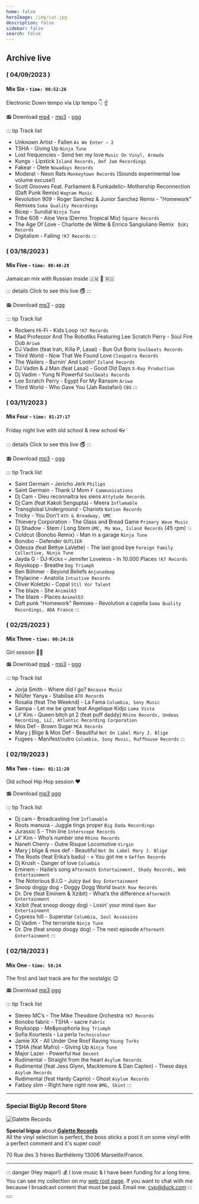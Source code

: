 ```yaml
---
home: false
heroImage: /img/cat.jpg
description: false
sidebar: false
search: false
---
```


<MyLive />

## Archive live

### ( 04/09/2023 )
#### Mix Six - `time: 00:52:26`

Electronic Down tempo via Up tempo 👇 ☝️

<my-audio url="https://live.rouquin.me/archives/MixSix.ogg" playerid="audio-player"></my-audio>

📻 Download [mp4](https://live.rouquin.me/archives/MixSix.mp4) - [mp3](https://live.rouquin.me/archives/MixSix.mp3) - [ogg](https://live.rouquin.me/archives/MixSix.ogg)

::: tip Track list

- Unknown Artist - Fallen `As We Enter – 2`
- TSHA - Giving Up `Ninja Tune`
- Lost frequencies - Send her my love `Music On Vinyl, Armada`
- Kungs - Lipstick `Island Records, Def Jam Recordings`
- Fakear - Olele `Nowadays Records`
- Moderat - Neon Rats `Monkeytown Records` (Sounds experimental low volume excuse!)
- Scott Grooves Feat. Parliament & Funkadelic–	Mothership Reconnection (Daft Punk Remix) `Wagram Music`
- Revolution 909 - Roger Sanchez & Junior Sanchez Remix - "Homework" Remixes `Soma Quality Recordings `
- Bicep - Sundial `Ninja Tune`
- Tribe 606 - Aloe Vera (Dermo Tropical Mix) `Square Records`
- The Age Of Love - Charlotte de Witte & Enrico Sangiuliano Remix `	DiKi Records`
- Digitalism - Falling `!K7 Records`
:::

### ( 03/18/2023 )
#### Mix Five - `time: 00:40:28`

Jamaican mix with Russian inside 🇯🇲 🌿 🇷🇺

<my-audio url="https://live.rouquin.me/archives/MixFive.ogg" playerid="audio-player"></my-audio>

::: details Click to see this live 🚭
<my-live-archives url="https://live.rouquin.me/archives/MixFive.mp4" urltrack="./vtt/MixFive.vtt" datenamemix="03/18/2023 :: Mix Five"></my-live-archives>
:::

📻 Download [mp3](https://live.rouquin.me/archives/MixFive.mp3) - [ogg](https://live.rouquin.me/archives/MixFive.ogg)

::: tip Track list

- Rockers Hi-Fi - Kids Loop `!K7 Records`
- Mad Professor And The Robotiks Featuring Lee Scratch Perry - Soul Fire Dub `Ariwa`
- DJ Vadim (feat Irah, Killa P, Lasai) - Bun Out Boris `Soulbeats Records`
- Third World - Now That We Found Love `Cleopatra Records`
- The Wailers - Burnin' And Lootin' `Island Records`
- DJ Vadim & J Man (feat Lasai) - Good Old Days `X-Ray Production`
- Dj Vadim - Yung N Powerful `Soulbeats Records`
- Lee Scratch Perry - Egypt For My Ransom `Ariwa`
- Third World - Who Gave You (Jah Rastafari) `CBS`
:::

### ( 03/11/2023 )
####  Mix Four - `time: 01:27:17`

Friday night live with old school & new school 👓

<my-audio url="https://live.rouquin.me/archives/MixFour.ogg" playerid="audio-player"></my-audio>

::: details Click to see this live 🚭
<my-live-archives url="https://live.rouquin.me/archives/MixFour.mp4" urltrack="./vtt/MixFour.vtt" datenamemix="03/11/2023 :: Mix Four"></my-live-archives>
:::

📻 Download [mp3](https://live.rouquin.me/archives/MixFour.mp3) - [ogg](https://live.rouquin.me/archives/MixFour.ogg)

::: tip Track list

- Saint Germain - Jericho Jerk `Philips`
- Saint Germain - Thank U Mom `F Communications`
- Dj Cam - Dieu reconnaîtra les siens `Attytude Records`
- Dj Cam (feat Kakoli Sengupta) - Meera `Inflamable`
- Transglobal Underground - Chariots `Nation Records`
- Tricky - You Don't `4th & Broadway, UMC` 
- Thievery Corporation - The Glass and Bread Game `Primary Wave Music`  
- Dj Shadow  - Stem / Long Stem `UMC, Mo Wax, Island Records` (45 rpm) 💥
- Coldcut (Bonobo Remix) - Man in a garage   `Ninja Tune` 
- Bonobo - Defender `OUTLIER`
- Odesza (feat Bettye LaVette) - The last good bye `Foreign Family Collective, Ninja Tune`
- Jayda G  - DJ-Kicks – Jennifer Loveless - In 10.000 Places `!K7 Records`
- Royskopp - Breathe `Dog Triumph`
- Ben Böhmer - Beyond Beliefs `Anjunadeep`
- Thylacine - Anatolia `Intuitive Records`
- Oliver Koletzki - Copal `Stil Vor Talent`
- The blaze - She `Animal63`
- The blaze - Places `Animal63`
- Daft punk "Homework" Remixes - Revolution a capella `Soma Quality Recordings, ADA France`
:::

### ( 02/25/2023 )
####  Mix Three - `time: 00:24:16`

Girl session 👸🏽

<my-audio url="https://live.rouquin.me/archives/MixThree.ogg" playerid="audio-player"></my-audio>

📻 Download [mp4](https://live.rouquin.me/archives/MixThree.mp4) - [mp3](https://live.rouquin.me/archives/MixThree.mp3) - [ogg](https://live.rouquin.me/archives/MixThree.ogg)

::: tip Track list

- Jorja Smith - Where did I go? `Because Music`
- Nilüfer Yanya - Stabilise `ATO Records`
- Rosalia (feat The Weeknd) - La Fama `Columbia, Sony Music`
- Sampa - Let me be great feat Angelique Kidjo `Loma Vista`
- Lil’ Kim - Queen bitch pt 2 (feat puff daddy) `Rhino Records, Undeas Recording, LLC, Atlantic Recording Corporation`
- Mos Def - Brown Sugar `MCA Records`
- Mary j Blige & Mos Def - Beautiful `Not On Label Mary J. Blige`
- Fugees - Manifest/outro `Columbia, Sony Music, Ruffhouse Records`
:::

### ( 02/19/2023 )
####  Mix Two - `time: 01:11:20`

Old school Hip Hop session ❤️ 

<my-audio url="https://live.rouquin.me/archives/MixTwo.ogg" playerid="audio-player"></my-audio>

📻 Download [mp3](https://live.rouquin.me/archives/MixTwo.mp3) [ogg](https://live.rouquin.me/archives/MixTwo.ogg)

::: tip Track list

- Dj cam - Broadcasting live `Inflamable`
- Roots manuva - Juggle tings proper `Big Dada Recordings`
- Jurassic 5 - Thin line `Interscope Records`
- Lil’ Kim - Who’s number one `Rhino Records`
- Naneh Cherry - Outre Risque Locomotive `Virgin`
- Mary j blige & mos def - Beautiful `Not On Label Mary J. Blige`
- The Roots (feat Erika’s badu) - « You got me » `Geffen Records`
- Dj Krush - Danger of love `Columbia`
- Eminem - Hailie’s song `Aftermath Entertainment, Shady Records, Web Entertainment`
- The Notorious B.I.G - Juicy `Bad Boy Entertainment`
- Snoop doggy dog - Doggy Dogg World `Death Row Records`
- Dr. Dre (feat Eminem & Xzibit) - What’s the difference `Aftermath Entertainment`
- Xzibit (feat snoop doogy dog) - Losin’ your mind `Open Bar Entertainment`
- Cypress hill - Superstar `Columbia, Soul Assassins`
- Dj Vadim - The terroriste `Ninja Tune`
- Dr. Dre (feat snoop doogy dog) - The next episode `Aftermath Entertainment`
:::

### ( 02/18/2023 )
####  Mix One - `time: 58:24`  

The first and last track are for the nostalgic :wink:

<my-audio url="https://live.rouquin.me/archives/MixOne.ogg" playerid="audio-player"></my-audio>


📻 Download [mp3](https://live.rouquin.me/archives/MixOne.mp3) [ogg](https://live.rouquin.me/archives/MixOne.ogg)

::: tip Track list

- Stereo MC’s - The Mike Theodore Orchestra `!K7 Records`
- Bonobo fabric - TSHA - sacre `Fabric`
- Royksopp - Me&youphoria `Dog Triumph`
- Sofia Kourtesis - La perla `Technicolour`
- Jamie XX - All Under One Roof Raving `Young Turks`
- TSHA (feat Mafro) - Giving Up `Ninja Tune`
- Major Lazer - Powerful `Mad Decent`
- Rudimental - Straight from the heart `Asylum Records`
- Rudimental (feat Jess Glynn, Macklemore & Dan Caplen) - These days `Asylum Records`
- Rudimental (feat Hardy Caprio) - Ghost `Asylum Records`
- Fatboy slim - Right here right now `BMG, Skint`
:::

---

### Special BigUp Record Store

![Galette Records](/img/Galette-Records.jpg)

**Special bigup** about [**Galette Records**](https://galette-records.com/)  
All the vinyl selection is perfect, the boss sticks a post it on some vinyl with a perfect comment and it's super cool!

70 Rue des 3 frères Barthélemy 13006 Marseille/France. 

---

::: danger (Hey major!) 💰
I love music & I have been funding for a long time. 
You can see my collection on my [web root page](https://www.rouquin.me/). 
If you want to chat with me because I broadcast content that must be paid. Email me: cyp@duck.com
:::

<Button/>
